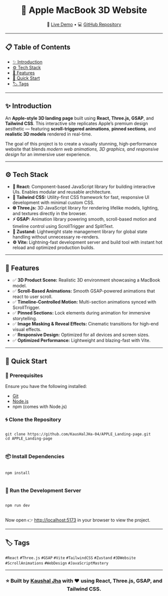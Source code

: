 <h1 align="center">🍏 Apple MacBook 3D Website</h1>

<p align="center">
  🚀 <a href="https://apple-landing-page-chi.vercel.app" target="_blank">Live Demo</a> • 
  💻 <a href="https://github.com/KausHalJHa-04/APPLE_Landing-page.git" target="_blank">GitHub Repository</a>
</p>

<hr/>

<h2>📋 Table of Contents</h2>
<ul>
  <li><a href="#introduction">✨ Introduction</a></li>
  <li><a href="#tech-stack">⚙️ Tech Stack</a></li>
  <li><a href="#features">🔋 Features</a></li>
  <li><a href="#quick-start">🤸 Quick Start</a></li>
  <li><a href="#tags">🏷️ Tags</a></li>
</ul>

<hr/>

<h2 id="introduction">✨ Introduction</h2>

<p>
  An <strong>Apple-style 3D landing page</strong> built using 
  <strong>React, Three.js, GSAP</strong>, and <strong>Tailwind CSS</strong>.
  This interactive site replicates Apple’s premium design aesthetic — featuring 
  <strong>scroll-triggered animations</strong>, <strong>pinned sections</strong>, 
  and <strong>realistic 3D models</strong> rendered in real-time.
</p>

<p>
  The goal of this project is to create a visually stunning, high-performance website 
  that blends <em>modern web animations, 3D graphics, and responsive design</em> 
  for an immersive user experience.
</p>

<hr/>

<h2 id="tech-stack">⚙️ Tech Stack</h2>

<ul>
  <li><strong>🧠 React:</strong> Component-based JavaScript library for building interactive UIs. Enables modular and reusable architecture.</li>
  <li><strong>🎨 Tailwind CSS:</strong> Utility-first CSS framework for fast, responsive UI development with minimal custom CSS.</li>
  <li><strong>🌐 Three.js:</strong> 3D JavaScript library for rendering lifelike models, lighting, and textures directly in the browser.</li>
  <li><strong>⚡ GSAP:</strong> Animation library powering smooth, scroll-based motion and timeline control using ScrollTrigger and SplitText.</li>
  <li><strong>🧩 Zustand:</strong> Lightweight state management library for global state handling without unnecessary re-renders.</li>
  <li><strong>⚙️ Vite:</strong> Lightning-fast development server and build tool with instant hot reload and optimized production builds.</li>
</ul>

<hr/>

<h2 id="features">🔋 Features</h2>

<ul>
  <li>✅ <strong>3D Product Scene:</strong> Realistic 3D environment showcasing a MacBook model.</li>
  <li>✅ <strong>Scroll-Based Animations:</strong> Smooth GSAP-powered animations that react to user scroll.</li>
  <li>✅ <strong>Timeline-Controlled Motion:</strong> Multi-section animations synced with ScrollTrigger.</li>
  <li>✅ <strong>Pinned Sections:</strong> Lock elements during animation for immersive storytelling.</li>
  <li>✅ <strong>Image Masking & Reveal Effects:</strong> Cinematic transitions for high-end visual effects.</li>
  <li>✅ <strong>Responsive Design:</strong> Optimized for all devices and screen sizes.</li>
  <li>✅ <strong>Optimized Performance:</strong> Lightweight and blazing-fast with Vite.</li>
</ul>

<hr/>

<h2 id="quick-start">🤸 Quick Start</h2>

<h3>🔧 Prerequisites</h3>
<p>Ensure you have the following installed:</p>
<ul>
  <li><a href="https://git-scm.com/" target="_blank">Git</a></li>
  <li><a href="https://nodejs.org/" target="_blank">Node.js</a></li>
  <li>npm (comes with Node.js)</li>
</ul>

<h3>🌀 Clone the Repository</h3>

<pre>
<code>
git clone https://github.com/KausHalJHa-04/APPLE_Landing-page.git
cd APPLE_Landing-page
</code>
</pre>

<h3>📦 Install Dependencies</h3>

<pre>
<code>
npm install
</code>
</pre>

<h3>🧭 Run the Development Server</h3>

<pre>
<code>
npm run dev
</code>
</pre>

<p>Now open 👉 <a href="http://localhost:5173" target="_blank">http://localhost:5173</a> in your browser to view the project.</p>

<hr/>

<h2 id="tags">🏷️ Tags</h2>

<p>
  <code>#React</code>
  <code>#Three.js</code>
  <code>#GSAP</code>
  <code>#Vite</code>
  <code>#TailwindCSS</code>
  <code>#Zustand</code>
  <code>#3DWebsite</code>
  <code>#ScrollAnimations</code>
  <code>#WebDesign</code>
  <code>#JavaScriptMastery</code>
</p>

<hr/>

<h3 align="center">⭐ Built by <a href="https://github.com/KausHalJHa-04" target="_blank">Kaushal Jha</a> with ❤️ using React, Three.js, GSAP, and Tailwind CSS.</h3>
